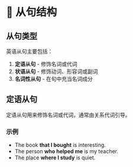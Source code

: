 # 🔗 从句结构

## 从句类型

英语从句主要包括：

1. **定语从句** - 修饰名词或代词
2. **状语从句** - 修饰动词、形容词或副词
3. **名词性从句** - 在句中充当名词成分

## 定语从句

定语从句用来修饰名词或代词，通常由关系代词引导。

### 示例

- The book **that I bought** is interesting.
- The person **who helped me** is my teacher.
- The place **where I study** is quiet.
